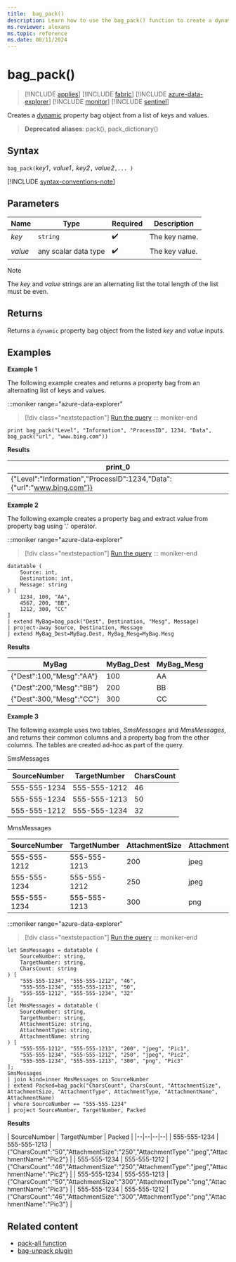```yaml
---
title:  bag_pack()
description: Learn how to use the bag_pack() function to create a dynamic JSON object from a list of keys and values.
ms.reviewer: alexans
ms.topic: reference
ms.date: 08/11/2024
---
```

# bag_pack()

> [!INCLUDE [applies](../includes/applies-to-version/applies.md)] [!INCLUDE [fabric](../includes/applies-to-version/fabric.md)] [!INCLUDE [azure-data-explorer](../includes/applies-to-version/azure-data-explorer.md)] [!INCLUDE [monitor](../includes/applies-to-version/monitor.md)] [!INCLUDE [sentinel](../includes/applies-to-version/sentinel.md)]

Creates a [dynamic](scalar-data-types/dynamic.md) property bag object from a list of keys and values.

> **Deprecated aliases**: pack(), pack_dictionary()

## Syntax

`bag_pack(`*key1*`,` *value1*`,` *key2*`,` *value2*`,... )`

[!INCLUDE [syntax-conventions-note](../includes/syntax-conventions-note.md)]

## Parameters

| Name | Type | Required | Description |
|--|--|--|--|
|*key*| `string` |  :heavy_check_mark: | The key name.|
|*value*| any scalar data type |  :heavy_check_mark: | The key value.|

> [!NOTE]
> The *key* and *value* strings are an alternating list the total length of the list must be even.

## Returns

Returns a `dynamic` property bag object from the listed *key* and *value* inputs.

## Examples

**Example 1**

The following example creates and returns a property bag from an alternating list of keys and values.

:::moniker range="azure-data-explorer"
> [!div class="nextstepaction"]
> <a href="https://dataexplorer.azure.com/clusters/help/databases/Samples?query=H4sIAAAAAAAAAysoyswrUUhKTI8vSEzO1lDySS1LzVHSUVDyzEvLL8pNLMnMzwNxA4ryk1OLiz1dgBxDI2MToJBLYkkikIfQW1oE1lleXq6XlJmXrpecn6ukqQkA9RzT32IAAAA=" target="_blank">Run the query</a>
::: moniker-end

```kusto
print bag_pack("Level", "Information", "ProcessID", 1234, "Data", bag_pack("url", "www.bing.com"))
```

**Results**

|print_0|
|--|
|{"Level":"Information","ProcessID":1234,"Data":{"url":"www.bing.com"}}|

**Example 2**

The following example creates a property bag and extract value from property bag using '.' operator.

:::moniker range="azure-data-explorer"
> [!div class="nextstepaction"]
> <a href="https://dataexplorer.azure.com/clusters/help/databases/Samples?query=H4sIAAAAAAAAA12PXwuCMBTF3wW%2Fw2VPCiv8V0Hgg9qrTz1GyE3HWMUUXZTQh2%2FTBeL2cvjtnHvPGlT63p4MPNcBfc7tq6%2FZEYRUdCYnNighUYlWLnHJhgG5dg6qF5K7jg%2BX%2BSWM4oRCGAQUSJYRCjNOdvsDhWjCeU7o3xxGFOKJFgXR3qvrfIF9FJMNlGOOPL0hrzqsHx4xXfTARSUd0024hraQb%2BJd395ZrTb4xtF%2BaZWy7vWuypjSSW6NpBabHRYb%2BQMdY4ddNwEAAA%3D%3D" target="_blank">Run the query</a>
::: moniker-end

```kusto
datatable (
    Source: int,
    Destination: int,
    Message: string
) [
    1234, 100, "AA", 
    4567, 200, "BB",
    1212, 300, "CC" 
]
| extend MyBag=bag_pack("Dest", Destination, "Mesg", Message)
| project-away Source, Destination, Message
| extend MyBag_Dest=MyBag.Dest, MyBag_Mesg=MyBag.Mesg
```

**Results**

|MyBag|MyBag_Dest|MyBag_Mesg|
|--|--|--|
|{"Dest":100,"Mesg":"AA"}|100|AA|
|{"Dest":200,"Mesg":"BB"}|200|BB|
|{"Dest":300,"Mesg":"CC"}|300|CC|

**Example 3**

The following example uses two tables, *SmsMessages* and *MmsMessages*, and returns their common columns and a property bag from the other columns. The tables are created ad-hoc as part of the query.

SmsMessages

|SourceNumber |TargetNumber| CharsCount |
|---|---|---|
|555-555-1234 |555-555-1212 | 46 |
|555-555-1234 |555-555-1213 | 50 |
|555-555-1212 |555-555-1234 | 32 |

MmsMessages

|SourceNumber |TargetNumber| AttachmentSize | AttachmentType | AttachmentName |
|---|---|---|---|---|
|555-555-1212 |555-555-1213 | 200 | jpeg | Pic1 |
|555-555-1234 |555-555-1212 | 250 | jpeg | Pic2 |
|555-555-1234 |555-555-1213 | 300 | png | Pic3 |

:::moniker range="azure-data-explorer"
> [!div class="nextstepaction"]
> <a href="https://dataexplorer.azure.com/clusters/help/databases/Samples?query=H4sIAAAAAAAAA61Sy26DMBC88xUrnxKJSmBCD604VDknikRuVVUZWIEJGGQb9aF+fG1olJgmbQ/FwmZ3Zr3MaBvUkLZqg0qxEhUkUDBtVtYgLDwwT9oNMsft0GYo70BpyUXpj8ieyRL1JWRdManW3SD0Me8t4XGESBzHN/YNabQi/nkcUhuvbs3+KzUa44D4c+Z0ybwyogS8p3uvMXI3/y73QWuWVy0KnfJ3vIbt3/qr2Ja1+JNVc1WTfhoE9qh7LO2543n43ZDLLtN4Xkr/UDp2jaauvThWRsRaez5F3gfUHRdw4KJIuBAoHdc74dhs2PiqURSwY/kBiyRj5XNvPhfkNEim1ykwfV3PDeomHIZ13mHYhMOw/jsMm1haHS8VSnR+F5JkZpKh9bKrMdcO0XdGxv9S9wkokKY3cgMAAA==" target="_blank">Run the query</a>
::: moniker-end

```kusto
let SmsMessages = datatable (
    SourceNumber: string,
    TargetNumber: string,
    CharsCount: string
) [
    "555-555-1234", "555-555-1212", "46", 
    "555-555-1234", "555-555-1213", "50",
    "555-555-1212", "555-555-1234", "32" 
];
let MmsMessages = datatable (
    SourceNumber: string,
    TargetNumber: string,
    AttachmentSize: string,
    AttachmentType: string,
    AttachmentName: string
) [
    "555-555-1212", "555-555-1213", "200", "jpeg", "Pic1",
    "555-555-1234", "555-555-1212", "250", "jpeg", "Pic2",
    "555-555-1234", "555-555-1213", "300", "png", "Pic3"
];
SmsMessages 
| join kind=inner MmsMessages on SourceNumber
| extend Packed=bag_pack("CharsCount", CharsCount, "AttachmentSize", AttachmentSize, "AttachmentType", AttachmentType, "AttachmentName", AttachmentName) 
| where SourceNumber == "555-555-1234"
| project SourceNumber, TargetNumber, Packed
```

**Results**

| SourceNumber | TargetNumber | Packed |
|--|--|--|--|
| 555-555-1234 | 555-555-1213 | {"CharsCount":"50","AttachmentSize":"250","AttachmentType":"jpeg","AttachmentName":"Pic2"} |
| 555-555-1234 | 555-555-1212 | {"CharsCount":"46","AttachmentSize":"250","AttachmentType":"jpeg","AttachmentName":"Pic2"} |
| 555-555-1234 | 555-555-1213 | {"CharsCount":"50","AttachmentSize":"300","AttachmentType":"png","AttachmentName":"Pic3"} |
| 555-555-1234 | 555-555-1212 | {"CharsCount":"46","AttachmentSize":"300","AttachmentType":"png","AttachmentName":"Pic3"} |

## Related content

* [pack-all function](./pack-all-function.md)
* [bag-unpack plugin](./bag-unpack-plugin.md)
